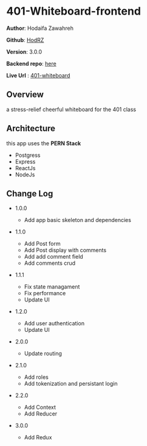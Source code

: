 # 401-Whiteboard-frontend

**Author**: Hodaifa Zawahreh

**Github**: [HodRZ](https://github.com/HodRZ)

**Version**: 3.0.0

**Backend repo**: [here](https://github.com/HodRZ/401-whiteboard-backend)

**Live Url** : [401-whiteboard](https://401-whiteboard.netlify.app/)

## Overview

a stress-relief cheerful whiteboard for the 401 class

<!-- ## Getting Started
 What are the steps that a user must take in order to build this app on their own machine and get it running? -->

## Architecture

this app uses the **PERN Stack**

- Postgress
- Express
- ReactJs
- NodeJs

## Change Log

- 1.0.0
  - Add app basic skeleton and dependencies

- 1.1.0
  - Add Post form
  - Add Post display with comments
  - Add add comment field
  - Add comments crud

- 1.1.1
  - Fix state managament
  - Fix performance
  - Update UI

- 1.2.0
  - Add user authentication
  - Update UI

- 2.0.0
  - Update routing

- 2.1.0
  - Add roles
  - Add tokenization and persistant login

- 2.2.0
  - Add Context
  - Add Reducer

- 3.0.0
  - Add Redux
 <!-- ## Credit and Collaborations -->